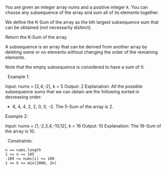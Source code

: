 You are given an integer array nums and a positive integer k. You can choose any subsequence of the array and sum all of its elements together.

We define the K-Sum of the array as the kth largest subsequence sum that can be obtained (not necessarily distinct).

Return the K-Sum of the array.

A subsequence is an array that can be derived from another array by deleting some or no elements without changing the order of the remaining elements.

Note that the empty subsequence is considered to have a sum of 0.

 
Example 1:

Input: nums = [2,4,-2], k = 5
Output: 2
Explanation: All the possible subsequence sums that we can obtain are the following sorted in decreasing order:
- 6, 4, 4, 2, 2, 0, 0, -2.
The 5-Sum of the array is 2.


Example 2:

Input: nums = [1,-2,3,4,-10,12], k = 16
Output: 10
Explanation: The 16-Sum of the array is 10.


 
Constraints:


	n == nums.length
	1 <= n <= 105
	-109 <= nums[i] <= 109
	1 <= k <= min(2000, 2n)

